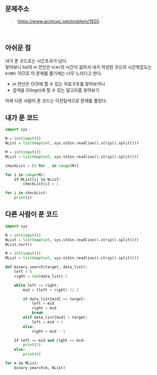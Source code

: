 ## 문제주소

> https://www.acmicpc.net/problem/1920

</br>

## 아쉬운 점

내가 푼 코드로는 시간초과가 났다.  
찾아보니 list의 in 연산은 `O(N)`의 시간이 걸려서 내가 작성한 코드의 시간복잡도는 `O(NM)` 이므로 이 문제를 풀기에는 너무 느리다고 한다.

- in 연산은 O(1)에 할 수 있는 자료구조를 찾아보거나
- 검색을 O(logn)에 할 수 있는 알고리즘 찾아보기

아래 다른 사람이 푼 코드는 이진탐색으로 문제를 풀었다.

## 내가 푼 코드

```py
import sys

N = int(input())
NList = list(map(int, sys.stdin.readline().strip().split()))

M = int(input())
MList = list(map(int, sys.stdin.readline().strip().split()))

checkList = [0 for _ in range(M)]

for i in range(M):
    if MList[i] in NList:
        checkList[i] = 1

for i in checkList:
    print(i)
```

## 다른 사람이 푼 코드

```py
import sys

N = int(input())
NList = list(map(int, sys.stdin.readline().strip().split()))
NList.sort()

M = int(input())
MList = list(map(int, sys.stdin.readline().strip().split()))

def binary_search(target, data_list):
    left = 0
    right = len(data_list)-1

    while left <= right:
        mid = (left + right) // 2

        if data_list[mid] == target:
            left = mid
            right = mid
            break
        elif data_list[mid] < target:
            left = mid + 1
        else:
            right = mid - 1

    if left == mid and right == mid:
        print(1)
    else:
        print(0)

for m in MList:
    binary_search(m, NList)

```
